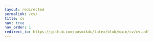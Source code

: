 ```yaml
---
layout: redirected 
permalink: /cv/
title: cv
nav: true
nav_order: 1
redirect_to: https://github.com/posmikdc/latex/blob/main/cv/cv.pdf
---
```

